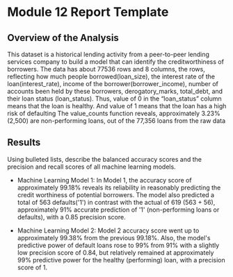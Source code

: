 # Module 12 Report Template

## Overview of the Analysis
This dataset is a historical lending activity from a peer-to-peer lending services company to build a model that can identify the creditworthiness of borrowers.
The data has about 77536 rows and 8 columns, the rows, reflecting how much people borrowed(loan_size), the interest rate of the loan(interest_rate), income of the borrower(borrower_income), number of accounts been held by these borrowers, derogatory_marks, total_debt, and their loan status (loan_status). Thus, value of 0 in the “loan_status” column means that the loan is healthy. And value of 1 means that the loan has a high risk of defaulting
The value_counts function reveals, approximately 3.23% (2,500) are non-performing loans, out of the 77,356 loans from the raw data




## Results

Using bulleted lists, describe the balanced accuracy scores and the precision and recall scores of all machine learning models.

* Machine Learning Model 1:
 In Model 1, the accuracy score of approximately 99.18% reveals its reliability in reasonably predicting the credit worthiness of potential borrowers. The model also predicted a total of 563 defaults('1') in contrast with the actual of 619 (563 + 56), approximately 91% accurate prediction of '1' (non-performing loans or defaults), with a 0.85 precision score.



* Machine Learning Model 2:
  Model 2 accuracy score went up to approximately 99.38% from the previous 99.18%. Also, the model's predictive power of default loans rose to 99% from 91% with a slightly low precision score of 0.84, but relatively remained at approximately 99% predictive power for the healthy (performing) loan, with a precision score of 1.
